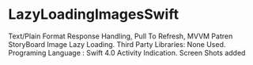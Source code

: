 # LazyLoadingImagesSwift
Text/Plain Format Response Handling, Pull To Refresh, MVVM Patren
StoryBoard
Image Lazy Loading.
Third Party Libraries: None Used.
Programing Language : Swift 4.0
Activity Indication.
Screen Shots added


